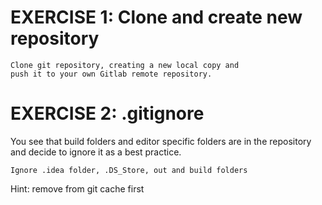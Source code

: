 # EXERCISE 1: Clone and create new repository

    Clone git repository, creating a new local copy and
    push it to your own Gitlab remote repository.

# EXERCISE 2: .gitignore

You see that build folders and editor specific folders are in the repository and decide to ignore it as a best practice.

    Ignore .idea folder, .DS_Store, out and build folders

Hint: remove from git cache first
